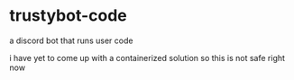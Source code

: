 # trustybot-code
a discord bot that runs user code

i have yet to come up with a containerized solution so this is not safe right now
